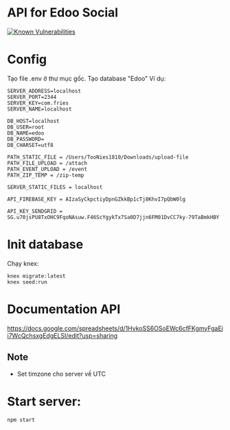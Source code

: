 # API for Edoo Social
[![Known Vulnerabilities](https://snyk.io/test/github/tutv95/hapi/badge.svg)](https://snyk.io/test/github/tutv95/hapi)

# Config

Tạo file .env ở thư mục gốc.
Tạo database "Edoo"
 Ví dụ:

```
SERVER_ADDRESS=localhost
SERVER_PORT=2344
SERVER_KEY=com.fries
SERVER_NAME=localhost

DB_HOST=localhost
DB_USER=root
DB_NAME=edoo
DB_PASSWORD=
DB_CHARSET=utf8

PATH_STATIC_FILE = /Users/TooNies1810/Downloads/upload-file
PATH_FILE_UPLOAD = /attach
PATH_EVENT_UPLOAD = /event
PATH_ZIP_TEMP = /zip-temp

SERVER_STATIC_FILES = localhost

API_FIREBASE_KEY = AIzaSyCkpctiyDpnGZkkBp1cTj8KhvI7pQbW0lg

API_KEY_SENDGRID = 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
```

# Init database

Chạy knex:
```
knex migrate:latest
knex seed:run
```

# Documentation API

https://docs.google.com/spreadsheets/d/1HvkoSS6OSoEWc6cfFKgmyFgaEji7WcQchsxgEdgELSI/edit?usp=sharing

## Note

- Set timzone cho server về UTC

# Start server:

```
npm start
```
